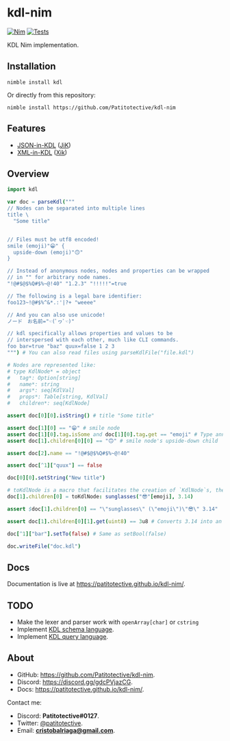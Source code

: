 # kdl-nim
[![Nim](https://img.shields.io/badge/Made%20with%3A-Nim-yellow?style=flat&logo=nim&logoColor=white)](https://nim-lang.org)
[![Tests](https://github.com/Patitotective/kdl-nim/actions/workflows/tests.yml/badge.svg)](https://github.com/Patitotective/kdl-nim/actions/workflows/tests.yml)

KDL Nim implementation.

## Installation
```
nimble install kdl
```
Or directly from this repository:
```
nimble install https://github.com/Patitotective/kdl-nim
```

## Features
- [JSON-in-KDL](https://github.com/kdl-org/kdl/blob/main/JSON-IN-KDL.md) ([JiK](https://patitotective.github.io/kdl-nim/kdl/jik.html))
- [XML-in-KDL](https://github.com/kdl-org/kdl/blob/main/XML-IN-KDL.md) ([Xik](https://patitotective.github.io/kdl-nim/kdl/xik.html))

## Overview
```nim
import kdl

var doc = parseKdl("""
// Nodes can be separated into multiple lines
title \
  "Some title"


// Files must be utf8 encoded!
smile (emoji)"😁" {
  upside-down (emoji)"🙃"
}

// Instead of anonymous nodes, nodes and properties can be wrapped
// in "" for arbitrary node names.
"!@#$@$%Q#$%~@!40" "1.2.3" "!!!!!"=true

// The following is a legal bare identifier:
foo123~!@#$%^&*.:'|?+ "weeee"

// And you can also use unicode!
ノード　お名前="☜(ﾟヮﾟ☜)"

// kdl specifically allows properties and values to be
// interspersed with each other, much like CLI commands.
foo bar=true "baz" quux=false 1 2 3
""") # You can also read files using parseKdlFile("file.kdl")

# Nodes are represented like:
# type KdlNode* = object
#   tag*: Option[string]
#   name*: string
#   args*: seq[KdlVal]
#   props*: Table[string, KdlVal]
#   children*: seq[KdlNode]

assert doc[0][0].isString() # title "Some title"

assert doc[1][0] == "😁" # smile node
assert doc[1][0].tag.isSome and doc[1][0].tag.get == "emoji" # Type annotation
assert doc[1].children[0][0] == "🙃" # smile node's upside-down child

assert doc[2].name == "!@#$@$%Q#$%~@!40"

assert doc[^1]["quux"] == false

doc[0][0].setString("New title")

# toKdlNode is a macro that facilitates the creation of `KdlNode`s, there's also toKdl (to create documents) and toKdlVal
doc[1].children[0] = toKdlNode: sunglasses("😎"[emoji], 3.14)

assert $doc[1].children[0] == "\"sunglasses\" (\"emoji\")\"😎\" 3.14"

assert doc[1].children[0][1].get(uint8) == 3u8 # Converts 3.14 into an uint8

doc[^1]["bar"].setTo(false) # Same as setBool(false)

doc.writeFile("doc.kdl")
```

## Docs
Documentation is live at https://patitotective.github.io/kdl-nim/.

## TODO
- Make the lexer and parser work with `openArray[char]` or `cstring`
- Implement [KDL schema language](https://github.com/kdl-org/kdl/blob/main/SCHEMA-SPEC.md).
- Implement [KDL query language](https://github.com/kdl-org/kdl/blob/main/QUERY-SPEC.md).

## About
- GitHub: https://github.com/Patitotective/kdl-nim.
- Discord: https://discord.gg/gdcPVjazCG.
- Docs: https://patitotective.github.io/kdl-nim/.

Contact me:
- Discord: **Patitotective#0127**.
- Twitter: [@patitotective](https://twitter.com/patitotective).
- Email: **cristobalriaga@gmail.com**.
